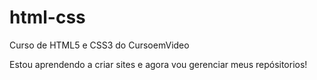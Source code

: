 # html-css
Curso de HTML5 e CSS3 do CursoemVideo

Estou aprendendo a criar sites e agora vou gerenciar meus repósitorios!
